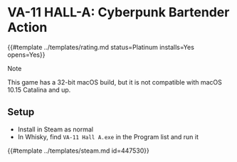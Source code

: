 # VA-11 HALL-A: Cyberpunk Bartender Action
<!-- script:Aliases [
    "VA-11 Hall-A"
] -->

{{#template ../templates/rating.md status=Platinum installs=Yes opens=Yes}}

> [!NOTE]
> This game has a 32-bit macOS build, but it is not compatible with macOS 10.15 Catalina and up.

## Setup

- Install in Steam as normal
- In Whisky, find `VA-11 Hall A.exe` in the Program list and run it

{{#template ../templates/steam.md id=447530}}
